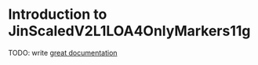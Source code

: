 # Introduction to JinScaledV2L1LOA4OnlyMarkers11g

TODO: write [great documentation](http://jacobian.org/writing/what-to-write/)
